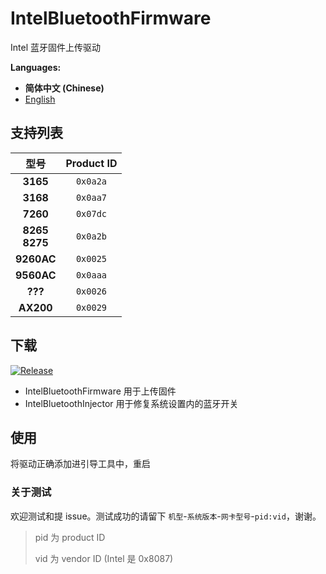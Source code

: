 # IntelBluetoothFirmware

Intel 蓝牙固件上传驱动

**Languages:**

- **简体中文 (Chinese)**
- [English](.github/README-En.md)

## 支持列表

|        型号        | Product ID |
| :----------------: | :--------: |
|      **3165**      |  `0x0a2a`  |
|      **3168**      |  `0x0aa7`  |
|      **7260**      |  `0x07dc`  |
| **8265<br/> 8275** |  `0x0a2b`  |
|     **9260AC**     |  `0x0025`  |
|     **9560AC**     |  `0x0aaa`  |
|      **???**       |  `0x0026`  |
|     **AX200**      |  `0x0029`  |

## 下载

[![Release](https://img.shields.io/github/v/release/zxystd/IntelBluetoothFirmware)](https://github.com/zxystd/IntelBluetoothFirmware/releases/latest)

- IntelBluetoothFirmware 用于上传固件
- IntelBluetoothInjector 用于修复系统设置内的蓝牙开关

## 使用

将驱动正确添加进引导工具中，重启

### 关于测试

欢迎测试和提 issue。测试成功的请留下 `机型`-`系统版本`-`网卡型号`-`pid:vid`，谢谢。

> pid 为 product ID
>
> vid 为 vendor ID (Intel 是 0x8087)
